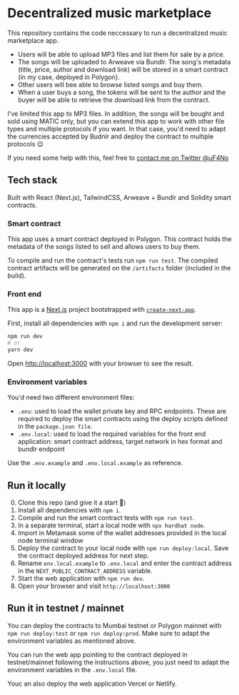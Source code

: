 # Decentralized music marketplace

This repository contains the code neccessary to run a decentralized music marketplace app.

- Users will be able to upload MP3 files and list them for sale by a price.
- The songs will be uploaded to Arweave via Bundlr. The song's metadata (title, price, author and download link) will be stored in a smart contract (in my case, deployed in Polygon).
- Other users will bee able to browse listed songs and buy them.
- When a user buys a song, the tokens will be sent to the author and the buyer will be able to retrieve the download link from the contract.

I've limited this app to MP3 files. In addition, the songs will be bought and sold using MATIC only, but you can extend this app to work with other file types and multiple protocols if you want. In that case, you'd need to adapt the currencies accepted by Budnlr and deploy the contract to multiple protocols 😉

If you need some help with this, feel free to [contact me on Twitter @uF4No](https://twitter.com/uF4No)

## Tech stack

Built with React (Next.js), TailwindCSS, Arweave + Bundlr and Solidity smart contracts.

### Smart contract

This app uses a smart contract deployed in Polygon. This contract holds the metadata of the songs listed to sell and allows users to buy them.

To compile and run the contract's tests run `npm run test`. The compiled contract artifacts will be generated on the `/artifacts` folder (included in the build).

### Front end

This app is a [Next.js](https://nextjs.org/) project bootstrapped with [`create-next-app`](https://github.com/vercel/next.js/tree/canary/packages/create-next-app).

First, install all dependencies with `npm i` and run the development server:

```bash
npm run dev
# or
yarn dev
```

Open [http://localhost:3000](http://localhost:3000) with your browser to see the result.

### Environment variables

You'd need two different environment files:

- `.env`: used to load the wallet private key and RPC endpoints. These are required to deploy the smart contracts using the deploy scripts defined in the `package.json file`.
- `.env.local`: used to load the required variables for the front end application: smart contract address, target network in hex format and bundlr endpoint

Use the `.env.example` and `.env.local.example` as reference.

## Run it locally

0. Clone this repo (and give it a start 🌟)
1. Install all dependencies with `npm i`.
2. Compile and run the smart contract tests with `npm run test`.
3. In a separate terminal, start a local node with `npx hardhat node`.
4. Import in Metamask some of the wallet addresses provided in the local node terminal window
5. Deploy the contract to your local node with `npm run deploy:local`. Save the contract deployed address for next step.
6. Rename `env.local.example` to `.env.local` and enter the contract address in the `NEXT_PUBLIC_CONTRACT_ADDRESS` variable.
7. Start the web application with `npm run dev`.
8. Open your browser and visit `http://localhost:3000`

## Run it in testnet / mainnet

You can deploy the contracts to Mumbai testnet or Polygon mainnet with `npm run deploy:test` or `npm run deploy:prod`. Make sure to adapt the environment variables as mentioned above.

You can run the web app pointing to the contract deployed in testnet/mainnet following the instructions above, you just need to adapt the environment variables in the `.env.local` file.

Youc an also deploy the web application Vercel or Netlify.

